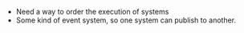 -   Need a way to order the execution of systems
-   Some kind of event system, so one system can
    publish to another.
